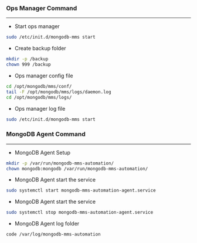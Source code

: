 <!-- # Ops Manager Command   -->
### Ops Manager Command
-------------
- Start ops manager
```bash
sudo /etc/init.d/mongodb-mms start
```
- Create backup folder
```bash
mkdir -p /backup
chown 999 /backup
```
- Ops manager config file
```bash
cd /opt/mongodb/mms/conf/
tail -F /opt/mongodb/mms/logs/daemon.log
cd /opt/mongodb/mms/logs/
```
- Ops manager log file
```bash
sudo /etc/init.d/mongodb-mms start
```

### MongoDB Agent Command
-------------
- MongoDB Agent Setup
```bash
mkdir -p /var/run/mongodb-mms-automation/
chown mongodb:mongodb /var/run/mongodb-mms-automation/
```
- MongoDB Agent start the service 
```bash
sudo systemctl start mongodb-mms-automation-agent.service
```
- MongoDB Agent start the service 
```bash
sudo systemctl stop mongodb-mms-automation-agent.service
```
- MongoDB Agent log folder
```bash
code /var/log/mongodb-mms-automation
```
